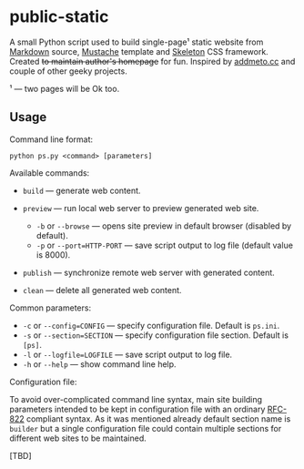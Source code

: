 # public-static

A small Python script used to build single-page¹ static website from [Markdown](http://daringfireball.net/projects/markdown) source, [Mustache](http://mustache.github.com) template and [Skeleton](http://getskeleton.com) CSS framework. Created <s>to maintain author's homepage</s> for fun. Inspired by [addmeto.cc](https://github.com/bobuk/addmeto.cc) and couple of other geeky projects.

¹ — two pages will be Ok too.

## Usage

Command line format:

	python ps.py <command> [parameters]

Available commands:

* `build` — generate web content.
* `preview` — run local web server to preview generated web site.

	* `-b` or `--browse` — opens site preview in default browser (disabled by default).
	* `-p` or `--port=HTTP-PORT` — save script output to log file (default value is 8000).

* `publish` — synchronize remote web server with generated content.
* `clean` — delete all generated web content.

Common parameters:

* `-c` or `--config=CONFIG` — specify configuration file. Default is `ps.ini`.
* `-s` or `--section=SECTION` — specify configuration file section. Default is `[ps]`.
* `-l` or `--logfile=LOGFILE` — save script output to log file.
* `-h` or `--help` — show command line help.

Configuration file:

To avoid over-complicated command line syntax, main site building parameters intended to be kept in configuration file with an ordinary [RFC-822](http://tools.ietf.org/html/rfc822.html) compliant syntax. As it was mentioned already default section name is `builder` but a single configuration file could contain multiple sections for different web sites to be maintained.

[TBD]

